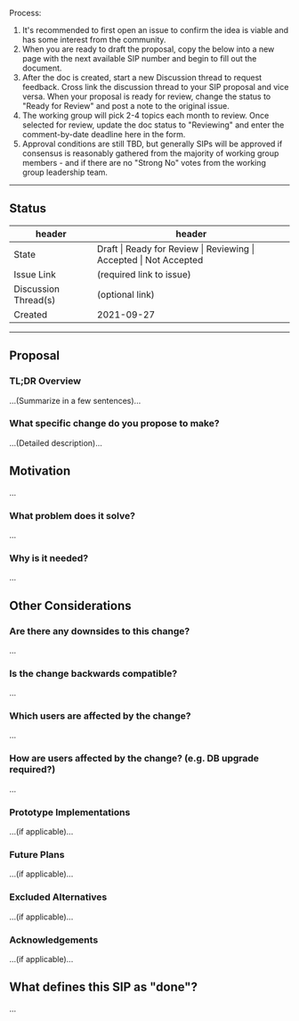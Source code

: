 Process:

1. It's recommended to first open an issue to confirm the idea is viable and has some interest from the community.
1. When you are ready to draft the proposal, copy the below into a new page with the next available SIP number and begin to fill out the document.
1. After the doc is created, start a new Discussion thread to request feedback. Cross link the discussion thread to your SIP proposal and vice versa. When your proposal is ready for review, change the status to "Ready for Review" and post a note to the original issue.
1. The working group will pick 2-4 topics each month to review. Once selected for review, update the doc status to "Reviewing" and enter the comment-by-date deadline here in the form.
1. Approval conditions are still TBD, but generally SIPs will be approved if consensus is reasonably gathered from the majority of working group members - and if there are no "Strong No" votes from the working group leadership team.

-----------------------

## Status

| header | header |
| ------ | ------ |
| State | Draft \| Ready for Review \| Reviewing \| Accepted \| Not Accepted |
| Issue Link | (required link to issue) |
| Discussion Thread(s) | (optional link) |
| Created | 2021-09-27 |

-----------------------

## Proposal

### TL;DR Overview

...(Summarize in a few sentences)...

### What specific change do you propose to make?

...(Detailed description)...

## Motivation
> >
...

### What problem does it solve?

...

### Why is it needed?

...

## Other Considerations
> >
### Are there any downsides to this change?

...

### Is the change backwards compatible?

...

### Which users are affected by the change?

...

### How are users affected by the change? (e.g. DB upgrade required?)

...

### Prototype Implementations

...(if applicable)...

### Future Plans

...(if applicable)...

### Excluded Alternatives

...(if applicable)...

### Acknowledgements 

...(if applicable)...

## What defines this SIP as "done"?

...